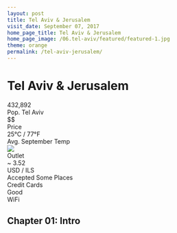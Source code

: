 ```yaml
---
layout: post
title: Tel Aviv & Jerusalem
visit_date: September 07, 2017
home_page_title: Tel Aviv & Jerusalem
home_page_image: /06.tel-aviv/featured/featured-1.jpg
theme: orange
permalink: /tel-aviv-jerusalem/
---
```


# Tel Aviv & Jerusalem

<div class="post__stats">
  <div class="post__stat">
    <div class="post__stat__value">432,892</div>
    <div class="post__stat__label">Pop. Tel Aviv</div>
  </div>

  <div class="post__stat">
    <div class="post__stat__value">$$</div>
    <div class="post__stat__label">Price</div>
  </div>

  <div class="post__stat">
    <div class="post__stat__value">25°C / 77°F</div>
    <div class="post__stat__label">Avg. September Temp</div>
  </div>

  <div class="post__stat">
    <div class="post__stat__value">
    <img src="{{site.baseurl}}/images/util/outlets/typeh.png">
    </div>
    <div class="post__stat__label">Outlet</div>
  </div>

  <div class="post__stat">
    <div class="post__stat__value">~ 3.52</div>
    <div class="post__stat__label">USD / ILS</div>
  </div>

  <div class="post__stat">
    <div class="post__stat__value">Accepted Some Places</div>
    <div class="post__stat__label">Credit Cards</div>
  </div>

  <div class="post__stat">
    <div class="post__stat__value">Good</div>
    <div class="post__stat__label">WiFi</div>
  </div>
</div>

## Chapter 01: Intro
